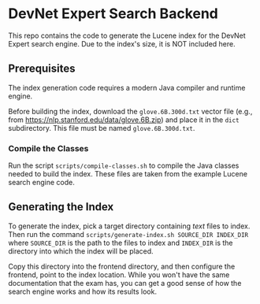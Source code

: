 # DevNet Expert Search Backend

This repo contains the code to generate the Lucene index for the DevNet Expert
search engine.  Due to the index's size, it is NOT included here.

## Prerequisites

The index generation code requires a modern Java compiler and runtime engine.

Before building the index, download the `glove.6B.300d.txt` vector file
(e.g., from <https://nlp.stanford.edu/data/glove.6B.zip>) and place
it in the `dict` subdirectory.  This file must be named `glove.6B.300d.txt`.

### Compile the Classes

Run the script `scripts/compile-classes.sh` to compile the Java classes needed to build
the index.  These files are taken from the example Lucene search engine code.

## Generating the Index

To generate the index, pick a target directory containing _text_ files to index.  Then run
the command `scripts/generate-index.sh SOURCE_DIR INDEX_DIR` where `SOURCE_DIR` is the
path to the files to index and `INDEX_DIR` is the directory into which the index will
be placed.

Copy this directory into the frontend directory, and then configure the frontend, point to
the index location.  While you won't have the same documentation that the exam has,
you can get a good sense of how the search engine works and how its results look.
